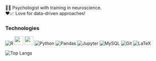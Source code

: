  📖🧠 Psychologist with training in neuroscience.  
 ❤️📈 Love for data-driven approaches!

### Technologies
<img alt="R" src="https://img.shields.io/badge/r-%23276DC3.svg?&style=for-the-badge&logo=r&logoColor=white"/> <a href='https://tidyverse.tidyverse.org'><img src='https://img.shields.io/static/v1?label=-&message=Tidyverse&color=75AADB&style=for-the-badge&logo=Rstudio' height = 28/></a>  <a><img src='https://img.shields.io/static/v1?label=-&message=data.table&color=fae920&style=for-the-badge&logo=R' height = 28/> </a><img alt="Python" src="https://img.shields.io/badge/python%20-%2314354C.svg?&style=for-the-badge&logo=python&logoColor=white"/> <img alt="Pandas" src="https://img.shields.io/badge/pandas%20-%23150458.svg?&style=for-the-badge&logo=pandas&logoColor=white" /> <img alt="Jupyter" src="https://img.shields.io/badge/Jupyter%20-%23F37626.svg?&style=for-the-badge&logo=Jupyter&logoColor=white" /> <img alt="MySQL" src="https://img.shields.io/badge/mysql-%2300f.svg?&style=for-the-badge&logo=mysql&logoColor=white"/> <img alt="Git" src="https://img.shields.io/badge/git%20-%23F05033.svg?&style=for-the-badge&logo=git&logoColor=white"/>  <img alt="LaTeX" src="https://img.shields.io/badge/latex%20-%23008080.svg?&style=for-the-badge&logo=latex&logoColor=white"/>

![Top Langs](https://github-readme-stats.vercel.app/api/top-langs/?username=MateusPsi&layout=compact&theme=cobalt)
